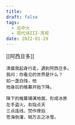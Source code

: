 ```yaml
---
title: 
draft: false
tags:
  - 云中火
  - 现代诗III-灵视
date: 2022-01-29
---
```

[[阿西旦多]]

	清晨我起身行走，遇到阿西旦多。
	我问：你看见的世界是什么？
	如一盏白烛，他
	他身后的帷幕开始下降。
	
	降下的帷幕铺满地面，形成冰原
	左手盗火，右指点天
	三点连线，焚作燎焰
	苍海倒灌，销万古之冰雪。